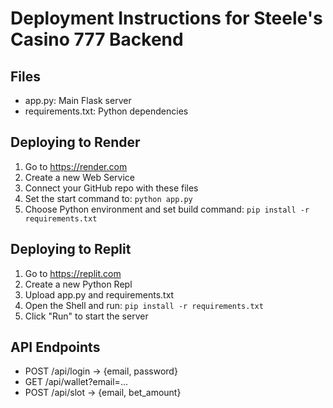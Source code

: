 
# Deployment Instructions for Steele's Casino 777 Backend

## Files
- app.py: Main Flask server
- requirements.txt: Python dependencies

## Deploying to Render
1. Go to https://render.com
2. Create a new Web Service
3. Connect your GitHub repo with these files
4. Set the start command to: `python app.py`
5. Choose Python environment and set build command: `pip install -r requirements.txt`

## Deploying to Replit
1. Go to https://replit.com
2. Create a new Python Repl
3. Upload app.py and requirements.txt
4. Open the Shell and run: `pip install -r requirements.txt`
5. Click "Run" to start the server

## API Endpoints
- POST /api/login → {email, password}
- GET /api/wallet?email=...
- POST /api/slot → {email, bet_amount}

